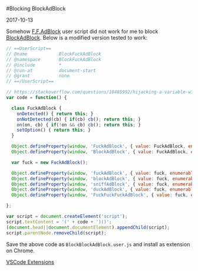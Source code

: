#Blocking BlockAdBlock

2017-10-13

<!--- tags: browser javascript -->

Somehow [F.F.AdBlock](https://github.com/Mechazawa/FuckFuckAdblock) user script did not work for me to block [BlockAdBlock](https://github.com/sitexw/FuckAdBlock). Below is a modified version tested to work:

```javascript
// ==UserScript==
// @name            BlockFuckAdBlock
// @namespace       BlockFuckAdBlock
// @include         *
// @run-at          document-start
// @grant           none
// ==/UserScript==

// https://stackoverflow.com/questions/10485992/hijacking-a-variable-with-a-userscript-for-chrome
var code = function() {

  class FuckAdBlock {
    onDetected() { return this; }
    onNotDetected(cb) { if(cb) cb(); return this; }
    on(on, cb) { if(!on && cb) cb(); return this; }
    setOption() { return this; }
  }

  Object.defineProperty(window, 'FuckAdBlock', { value: FuckAdBlock, enumerable: true, writable: false });
  Object.defineProperty(window, 'BlockAdBlock', { value: FuckAdBlock, enumerable: true, writable: false });

  var fuck = new FuckAdBlock();

  Object.defineProperty(window, 'fuckAdBlock', { value: fuck, enumerable: true, writable: false });
  Object.defineProperty(window, 'blockAdBlock', { value: fuck, enumerable: true, writable: false });
  Object.defineProperty(window, 'sniffAdBlock', { value: fuck, enumerable: true, writable: false });
  Object.defineProperty(window, 'duckAdBlock', { value: fuck, enumerable: true, writable: false }); 
  Object.defineProperty(window, 'FuckFuckFuckAdBlock', { value: fuck, enumerable: true, writable: false });

};

var script = document.createElement('script');
script.textContent = '(' + code + ')()';
(document.head||document.documentElement).appendChild(script);
script.parentNode.removeChild(script);
```

Save the above code as `BlockBlockAdBlock.user.js` and install as extension on Chrome.

<ins class='nfooter'><a rel='next' id='fnext' href='#blog/2017/2017-10-08-VSCode-Extensions.md'>VSCode Extensions</a></ins>
